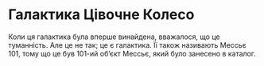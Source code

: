 # Галактика Цівочне Колесо

Коли ця галактика була вперше винайдена, вважалося, що це туманність. Але це не
так; це є галактика. Її також називають Мессьє 101, тому що це був 101-ий об’єкт
Мессьє, який було занесено в каталог.

